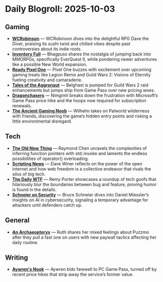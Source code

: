 # Daily Blogroll: 2025-10-03

## Gaming

- **[WCRobinson](https://wcrobinson.org/2025/10/02/dave-the-diver-review-this-delightful-deep-sea-rpg-has-a-delectable-sushi-twist/)** — WCRobinson dives into the delightful RPG Dave the Diver, praising its sushi twist and chilled vibes despite past controversies about its indie roots.
- **[Inventory Full](https://bhagpuss.blogspot.com/2025/10/facing-off-with-faceless.html)** — Bhagpuss shares the nostalgia of jumping back into MMORPGs, specifically EverQuest II, while pondering newer adventures like a possible New World expansion.
- **[Ready Pixel One](https://www.readypixelone.com/blog/much-excite)** — Pixel One buzzes with excitement over upcoming gaming treats like Legion Remix and Guild Wars 2: Visions of Eternity fueling creativity and camaraderie.
- **[Tales of the Aggronaut](https://aggronaut.com/2025/10/02/goodbye-gamepass-hello-raids/)** — Belghast is pumped for Guild Wars 2 raid enhancements but jumps ship from Game Pass over new pricing woes.
- **[Dragonchasers](https://dragonchasers.com/2025/10/02/microsoft-changes-the-game-pass-game/)** — Nimgimli breaks down the frustration with Microsoft’s Game Pass price hike and the hoops now required for subscription renewals.
- **[The Ancient Gaming Noob](https://tagn.wordpress.com/2025/10/02/palworld-and-poaching-in-the-no-1-wildlife-sanctuary/)** — Wilhelm takes on Palworld wilderness with friends, discovering the game’s hidden entry points and risking a little environmental disregard.
## Tech

- **[The Old New Thing](https://devblogs.microsoft.com/oldnewthing/20251002-00/?p=111647)** — Raymond Chen unravels the complexities of inferring function pointers with std::invoke and laments the endless possibilities of operator() overloading.
- **[Scripting News](http://scripting.com/2025/10/02.html#a154641)** — Dave Winer reflects on the power of the open internet and how web freedom is a collective endeavor that rivals the silos of big tech.
- **[The Daily WTF](https://thedailywtf.com/articles/neither-here-nor-there)** — Remy Porter showcases a roundup of tech goofs that hilariously blur the boundaries between bug and feature, proving humor is found in the details.
- **[Schneier on Security](https://www.schneier.com/blog/archives/2025/10/daniel-miessler-on-the-ai-attack-defense-balance.html)** — Bruce Schneier dives into Daniel Miessler’s insights on AI in cybersecurity, signaling a temporary advantage for attackers until defenders catch up.
## General

- **[An Archaeopteryx](https://anarchaeopteryx.bearblog.dev/2025-10-02-puzzmo-hard-paywalls/)** — Ruth shares her mixed feelings about Puzzmo after they pull a fast one on users with new paywall tactics affecting her daily routine.
## Writing

- **[Aywren's Nook](https://aywren.com/2025/10/02/done-with-pc-game-pass-for-good)** — Aywren bids farewell to PC Game Pass, turned off by recent price hikes that strip away the service’s former value.
